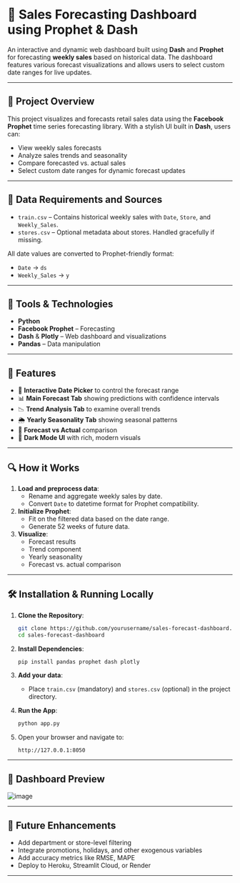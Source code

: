 # 🧠 Sales Forecasting Dashboard using Prophet & Dash

An interactive and dynamic web dashboard built using **Dash** and **Prophet** for forecasting **weekly sales** based on historical data. The dashboard features various forecast visualizations and allows users to select custom date ranges for live updates.

---

## 📌 Project Overview

This project visualizes and forecasts retail sales data using the **Facebook Prophet** time series forecasting library. With a stylish UI built in **Dash**, users can:
- View weekly sales forecasts
- Analyze sales trends and seasonality
- Compare forecasted vs. actual sales
- Select custom date ranges for dynamic forecast updates

---

## 📁 Data Requirements and Sources

- `train.csv` – Contains historical weekly sales with `Date`, `Store`, and `Weekly_Sales`.
- `stores.csv` – Optional metadata about stores. Handled gracefully if missing.

All date values are converted to Prophet-friendly format:
- `Date` → `ds`
- `Weekly_Sales` → `y`

---

## 🔧 Tools & Technologies

- **Python**
- **Facebook Prophet** – Forecasting
- **Dash** & **Plotly** – Web dashboard and visualizations
- **Pandas** – Data manipulation

---

## 🚀 Features

- 📆 **Interactive Date Picker** to control the forecast range
- 📊 **Main Forecast Tab** showing predictions with confidence intervals
- 📉 **Trend Analysis Tab** to examine overall trends
- 🌦 **Yearly Seasonality Tab** showing seasonal patterns
- 🔁 **Forecast vs Actual** comparison
- 🌙 **Dark Mode UI** with rich, modern visuals

---

## 🔍 How it Works

1. **Load and preprocess data**:
   - Rename and aggregate weekly sales by date.
   - Convert `Date` to datetime format for Prophet compatibility.
2. **Initialize Prophet**:
   - Fit on the filtered data based on the date range.
   - Generate 52 weeks of future data.
3. **Visualize**:
   - Forecast results
   - Trend component
   - Yearly seasonality
   - Forecast vs. actual comparison

---

## 🛠️ Installation & Running Locally

1. **Clone the Repository**:
   ```bash
   git clone https://github.com/yourusername/sales-forecast-dashboard.git
   cd sales-forecast-dashboard
   ```

2. **Install Dependencies**:
   ```bash
   pip install pandas prophet dash plotly
   ```

3. **Add your data**:
   - Place `train.csv` (mandatory) and `stores.csv` (optional) in the project directory.

4. **Run the App**:
   ```bash
   python app.py
   ```

5. Open your browser and navigate to:
   ```
   http://127.0.0.1:8050
   ```

---

## 📸 Dashboard Preview
![image](https://github.com/user-attachments/assets/e1016e7e-fb6c-407f-8ac8-04028bd0aeb8)







---

## 🔮 Future Enhancements

- Add department or store-level filtering
- Integrate promotions, holidays, and other exogenous variables
- Add accuracy metrics like RMSE, MAPE
- Deploy to Heroku, Streamlit Cloud, or Render

---

